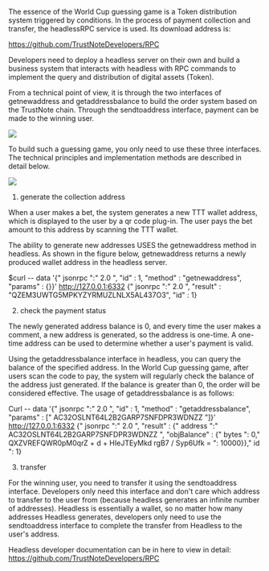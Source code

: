 The essence of the World Cup guessing game is a Token distribution system triggered by conditions. In the process of payment collection and transfer, the headlessRPC service is used. Its download address is:

https://github.com/TrustNoteDevelopers/RPC

Developers need to deploy a headless server on their own and build a business system that interacts with headless with RPC commands to implement the query and distribution of digital assets (Token).

From a technical point of view, it is through the two interfaces of getnewaddress and getaddressbalance to build the order system based on the TrustNote chain. Through the sendtoaddress interface, payment can be made to the winning user.

![](https://raw.githubusercontent.com/TrustNoteDevelopers/wiki/master/samples/images/worldcup2018_01.jpg)

To build such a guessing game, you only need to use these three interfaces. The technical principles and implementation methods are described in detail below.

![](https://raw.githubusercontent.com/TrustNoteDevelopers/wiki/master/samples/images/worldcup2018_02.jpg)

1) generate the collection address

When a user makes a bet, the system generates a new TTT wallet address, which is displayed to the user by a qr code plug-in. The user pays the bet amount to this address by scanning the TTT wallet.

The ability to generate new addresses USES the getnewaddress method in headless. As shown in the figure below, getnewaddress returns a newly produced wallet address in the headless server.

$curl -- data '{" jsonrpc ":" 2.0 ", "id" : 1, "method" : "getnewaddress", "params" : {}}' http://127.0.0.1:6332 {" jsonrpc ":" 2.0 ", "result" : "QZEM3UWTG5MPKYZYRMUZLNLX5AL437O3", "id" : 1}


2) check the payment status

The newly generated address balance is 0, and every time the user makes a comment, a new address is generated, so the address is one-time. A one-time address can be used to determine whether a user's payment is valid.

Using the getaddressbalance interface in headless, you can query the balance of the specified address. In the World Cup guessing game, after users scan the code to pay, the system will regularly check the balance of the address just generated. If the balance is greater than 0, the order will be considered effective. The usage of getaddressbalance is as follows:

Curl -- data '{" jsonrpc ":" 2.0 ", "id" : 1, "method" : "getaddressbalance", "params" : [" AC32OSLNT64L2B2GARP7SNFDPR3WDNZZ "]}' http://127.0.0.1:6332
{" jsonrpc ":" 2.0 ", "result" : {" address ":" AC32OSLNT64L2B2GARP7SNFDPR3WDNZZ ", "objBalance" : {" bytes ": 0," QXZVREFQWR0pM0qrZ + d + HIeJTEyMkd rgB7 / Syp6Ufk = ": 10000}}," id ": 1}


3) transfer

For the winning user, you need to transfer it using the sendtoaddress interface. Developers only need this interface and don't care which address to transfer to the user from (because headless generates an infinite number of addresses). Headless is essentially a wallet, so no matter how many addresses Headless generates, developers only need to use the sendtoaddress interface to complete the transfer from Headless to the user's address.


Headless developer documentation can be in here to view in detail: https://github.com/TrustNoteDevelopers/RPC
